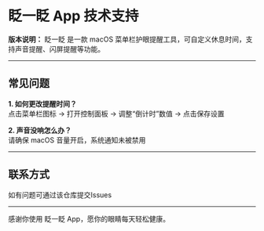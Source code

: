 # 眨一眨 App 技术支持

**版本说明：**
眨一眨 是一款 macOS 菜单栏护眼提醒工具，可自定义休息时间，支持声音提醒、闪屏提醒等功能。

---

## 常见问题

**1. 如何更改提醒时间？**  
点击菜单栏图标 → 打开控制面板 → 调整“倒计时”数值 → 点击保存设置

**2. 声音没响怎么办？**  
请确保 macOS 音量开启，系统通知未被禁用

---

## 联系方式

如有问题可通过该仓库提交Issues

---

感谢你使用 眨一眨 App，愿你的眼睛每天轻松健康。
